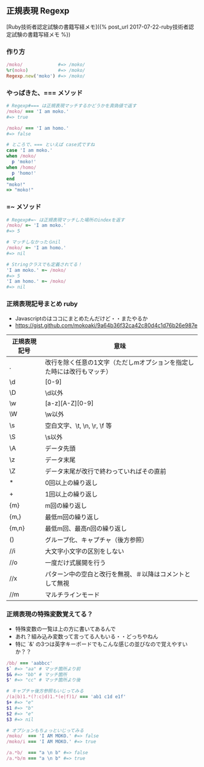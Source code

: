 ## 正規表現 Regexp

[Ruby技術者認定試験の書籍写経メモ]({% post_url 2017-07-22-ruby技術者認定試験の書籍写経メモ %})

### 作り方

```ruby
/moko/             #=> /moko/
%r(moko)           #=> /moko/
Regexp.new('moko') #=> /moko/
```

### やっぱきた、=== メソッド

```ruby
# Regexp#=== は正規表現マッチするかどうかを真偽値で返す
/moko/ === 'I am moko.'
#=> true

/moko/ === 'I am homo.'
#=> false

# ところで、=== といえば case式ですね
case 'I am moko.'
when /moko/
  p 'moko!'
when /homo/
  p 'homo!'
end
"moko!"
=> "moko!"
```

### =~ メソッド

```ruby
# Regexp#=~ は正規表現マッチした場所のindexを返す
/moko/ =~ 'I am moko.'
#=> 5

# マッチしなかったらnil
/moko/ =~ 'I am homo.'
#=> nil

# Stringクラスでも定義されてる！
'I am moko.' =~ /moko/
#=> 5
'I am homo.' =~ /moko/
#=> nil
```

### 正規表現記号まとめ ruby

- Javascriptのはココにまとめたんだけど・・またやるか
- https://gist.github.com/mokoaki/9a64b36f32ca42c80d4c1d76b26e987e

| 正規表現記号 | 意味 |
| --- | --- |
| . | 改行を除く任意の1文字（ただしmオプションを指定した時には改行もマッチ） |
| \d | [0-9] |
| \D | \d以外 |
| \w | [a-z][A-Z][0-9] |
| \W | \w以外 |
| \s | 空白文字、\t, \n, \r, \f 等 |
| \S | \s以外 |
| \A | データ先頭 |
| \z | データ末尾 |
| \Z | データ末尾が改行で終わっていればその直前 |
| * | 0回以上の繰り返し |
| + | 1回以上の繰り返し |
| {m} | m回の繰り返し |
| {m,} | 最低m回の繰り返し |
| {m,n} | 最低m回、最高n回の繰り返し |
| () | グループ化、キャプチャ（後方参照） |
| //i | 大文字小文字の区別をしない |
| //o | 一度だけ式展開を行う |
| //x | パターン中の空白と改行を無視、＃以降はコメントとして無視 |
| //m | マルチラインモード |

### 正規表現の特殊変数覚えてる？

- 特殊変数の一覧は上の方に書いてあるんで
- あれ？組み込み変数って言ってる人もいる・・どっちやねん
- 特に `&' の3つは英字キーボードでもこんな感じの並びなので覚えやすいか？？

```ruby
/bb/ === 'aabbcc'
$` #=> "aa" # マッチ箇所より前
$& #=> "bb" # マッチ箇所
$' #=> "cc" # マッチ箇所より後
```

```ruby
# キャプチャ後方参照もいじってみる
/(a|b)1.*(?:c|d)1.*(e|f)1/ === 'ab1 c1d e1f'
$+ #=> "e"
$1 #=> "b"
$2 #=> "e"
$3 #=> nil
```

```ruby
# オプションもちょっといじってみる
/moko/  === 'I AM MOKO.' #=> false
/moko/i === 'I AM MOKO.' #=> true

/a.*b/  === "a \n b" #=> false
/a.*b/m === "a \n b" #=> true
```
